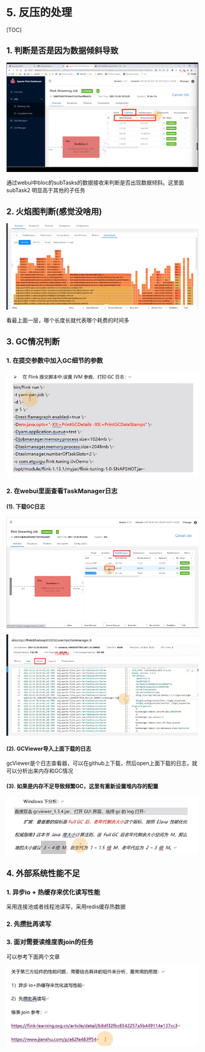 # 5. 反压的处理

[TOC]

## 1.  判断是否是因为数据倾斜导致

![image-20230224165510645](images/image-20230224165510645.png)

通过webui中bloc的subTasks的数据接收来判断是否出现数据倾斜。这里面subTask2 明显高于其他的子任务

## 2. 火焰图判断(感觉没啥用)

![image-20230224170729437](images/image-20230224170729437.png)

看最上面一层，哪个长度长就代表哪个耗费的时间多

## 3. GC情况判断

### 1. 在提交参数中加入GC细节的参数

![image-20230224220342343](images/image-20230224220342343.png)

### 2. 在webui里面查看TaskManager日志

#### (1). 下载GC日志

![image-20230224221318389](images/image-20230224221318389.png)

![image-20230224221421711](images/image-20230224221421711.png)

#### (2). GCViewer导入上面下载的日志

gcViewer是个日志查看器，可以在github上下载，然后open上面下载的日志，就可以分析出来内存和GC情况

#### (3). 如果是内存不足导致频繁GC，这里有重新设置堆内存的配置

![image-20230224221741271](images/image-20230224221741271.png)

## 4. 外部系统性能不足

### 1. 异步io + 热缓存来优化读写性能

采用连接池或者线程池读写，采用redis缓存热数据

### 2. 先攒批再读写

### 3. 面对需要读维度表join的任务

可以参考下面两个文章

![image-20230224225310922](images/image-20230224225310922.png)
